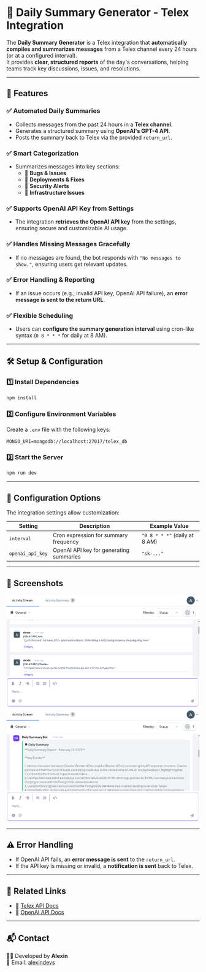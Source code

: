 # 📢 Daily Summary Generator - Telex Integration  

The **Daily Summary Generator** is a Telex integration that **automatically compiles and summarizes messages** from a Telex channel every 24 hours (or at a configured interval).  
It provides **clear, structured reports** of the day's conversations, helping teams track key discussions, issues, and resolutions.

---

## 🚀 Features

### ✅ **Automated Daily Summaries**

- Collects messages from the past 24 hours in a **Telex channel**.
- Generates a structured summary using **OpenAI's GPT-4 API**.
- Posts the summary back to Telex via the provided `return_url`.

### ✅ **Smart Categorization**

- Summarizes messages into key sections:
  - 🐛 **Bugs & Issues**  
  - 🚀 **Deployments & Fixes**  
  - 🔐 **Security Alerts**  
  - 🔌 **Infrastructure Issues**  

### ✅ **Supports OpenAI API Key from Settings**

- The integration **retrieves the OpenAI API key** from the settings, ensuring secure and customizable AI usage.

### ✅ **Handles Missing Messages Gracefully**

- If no messages are found, the bot responds with `"No messages to show."`, ensuring users get relevant updates.

### ✅ **Error Handling & Reporting**

- If an issue occurs (e.g., invalid API key, OpenAI API failure), an **error message is sent to the return URL**.

### ✅ **Flexible Scheduling**

- Users can **configure the summary generation interval** using cron-like syntax (`0 8 * * *` for daily at 8 AM).

---

## 🛠️ Setup & Configuration  

### **1️⃣ Install Dependencies**

```bash
npm install
```

### **2️⃣ Configure Environment Variables**

Create a `.env` file with the following keys:

```plaintext
MONGO_URI=mongodb://localhost:27017/telex_db
```

### **3️⃣ Start the Server**

```bash
npm run dev
```

---

## 🔧 Configuration Options

The integration settings allow customization:

| **Setting** | **Description** | **Example Value** |
|------------|----------------|------------------|
| `interval` | Cron expression for summary frequency | `"0 8 * * *"` (daily at 8 AM) |
| `openai_api_key` | OpenAI API key for generating summaries | `"sk-..."` |

---

## 📸 Screenshots

  ![Simulated Messages in a channel](/assets/daily_summary-texts.png)
![Daily Summary Bot](/assets/daily_summary_bot.png)

---

## ⚠️ Error Handling

- If OpenAI API fails, an **error message is sent** to the `return_url`.  
- If the API key is missing or invalid, a **notification is sent** back to Telex.

---

## 🔗 Related Links  

- 📜 [Telex API Docs](https://telex.im/docs)  
- 🧠 [OpenAI API Docs](https://platform.openai.com/docs)  

---

## 📬 Contact  

👨‍💻 Developed by **Alexin**  
📧 Email: [alexindevs](mailto://alexindevs@gmail.com)
